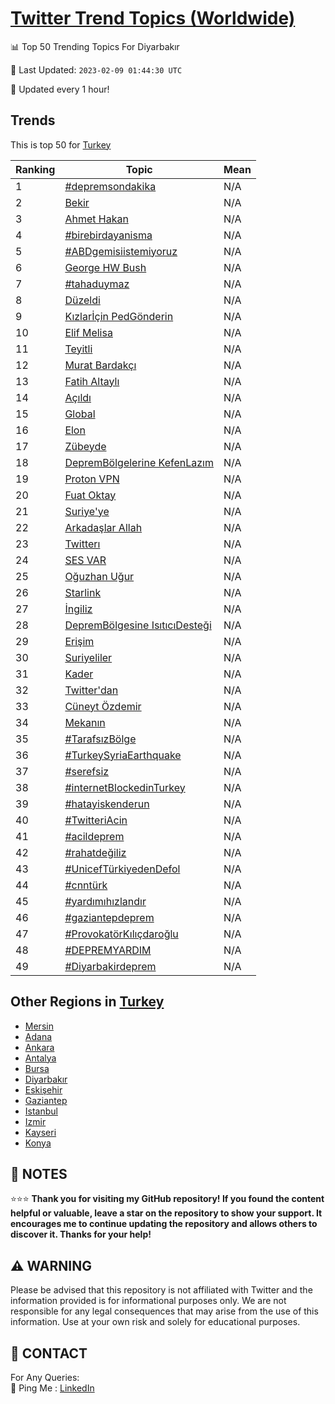 [Twitter Trend Topics (Worldwide)](https://github.com/ErcinDedeoglu/Twitter-Trend-Topics)
==========


📊 Top 50 Trending Topics For Diyarbakır

📆 Last Updated: `2023-02-09 01:44:30 UTC`

🔧 Updated every 1 hour!


## Trends

This is top 50 for [Turkey](</Turkey>)

| Ranking | Topic | Mean |
| ------- | ------------ | ------------ |
| 1 | [#depremsondakika](http://twitter.com/search?q=%23depremsondakika) | N/A |
| 2 | [Bekir](http://twitter.com/search?q=Bekir) | N/A |
| 3 | [Ahmet Hakan](http://twitter.com/search?q=Ahmet+Hakan) | N/A |
| 4 | [#birebirdayanisma](http://twitter.com/search?q=%23birebirdayanisma) | N/A |
| 5 | [#ABDgemisiistemiyoruz](http://twitter.com/search?q=%23ABDgemisiistemiyoruz) | N/A |
| 6 | [George HW Bush](http://twitter.com/search?q=George+HW+Bush) | N/A |
| 7 | [#tahaduymaz](http://twitter.com/search?q=%23tahaduymaz) | N/A |
| 8 | [Düzeldi](http://twitter.com/search?q=D%c3%bczeldi) | N/A |
| 9 | [Kızlarİçin PedGönderin](http://twitter.com/search?q=K%c4%b1zlar%c4%b0%c3%a7in+PedG%c3%b6nderin) | N/A |
| 10 | [Elif Melisa](http://twitter.com/search?q=Elif+Melisa) | N/A |
| 11 | [Teyitli](http://twitter.com/search?q=Teyitli) | N/A |
| 12 | [Murat Bardakçı](http://twitter.com/search?q=Murat+Bardak%c3%a7%c4%b1) | N/A |
| 13 | [Fatih Altaylı](http://twitter.com/search?q=Fatih+Altayl%c4%b1) | N/A |
| 14 | [Açıldı](http://twitter.com/search?q=A%c3%a7%c4%b1ld%c4%b1) | N/A |
| 15 | [Global](http://twitter.com/search?q=Global) | N/A |
| 16 | [Elon](http://twitter.com/search?q=Elon) | N/A |
| 17 | [Zübeyde](http://twitter.com/search?q=Z%c3%bcbeyde) | N/A |
| 18 | [DepremBölgelerine KefenLazım](http://twitter.com/search?q=DepremB%c3%b6lgelerine+KefenLaz%c4%b1m) | N/A |
| 19 | [Proton VPN](http://twitter.com/search?q=Proton+VPN) | N/A |
| 20 | [Fuat Oktay](http://twitter.com/search?q=Fuat+Oktay) | N/A |
| 21 | [Suriye'ye](http://twitter.com/search?q=Suriye%27ye) | N/A |
| 22 | [Arkadaşlar Allah](http://twitter.com/search?q=Arkada%c5%9flar+Allah) | N/A |
| 23 | [Twitterı](http://twitter.com/search?q=Twitter%c4%b1) | N/A |
| 24 | [SES VAR](http://twitter.com/search?q=SES+VAR) | N/A |
| 25 | [Oğuzhan Uğur](http://twitter.com/search?q=O%c4%9fuzhan+U%c4%9fur) | N/A |
| 26 | [Starlink](http://twitter.com/search?q=Starlink) | N/A |
| 27 | [İngiliz](http://twitter.com/search?q=%c4%b0ngiliz) | N/A |
| 28 | [DepremBölgesine IsıtıcıDesteği](http://twitter.com/search?q=DepremB%c3%b6lgesine+Is%c4%b1t%c4%b1c%c4%b1Deste%c4%9fi) | N/A |
| 29 | [Erişim](http://twitter.com/search?q=Eri%c5%9fim) | N/A |
| 30 | [Suriyeliler](http://twitter.com/search?q=Suriyeliler) | N/A |
| 31 | [Kader](http://twitter.com/search?q=Kader) | N/A |
| 32 | [Twitter'dan](http://twitter.com/search?q=Twitter%27dan) | N/A |
| 33 | [Cüneyt Özdemir](http://twitter.com/search?q=C%c3%bcneyt+%c3%96zdemir) | N/A |
| 34 | [Mekanın](http://twitter.com/search?q=Mekan%c4%b1n) | N/A |
| 35 | [#TarafsızBölge](http://twitter.com/search?q=%23Tarafs%c4%b1zB%c3%b6lge) | N/A |
| 36 | [#TurkeySyriaEarthquake](http://twitter.com/search?q=%23TurkeySyriaEarthquake) | N/A |
| 37 | [#serefsiz](http://twitter.com/search?q=%23serefsiz) | N/A |
| 38 | [#internetBlockedinTurkey](http://twitter.com/search?q=%23internetBlockedinTurkey) | N/A |
| 39 | [#hatayiskenderun](http://twitter.com/search?q=%23hatayiskenderun) | N/A |
| 40 | [#TwitteriAcin](http://twitter.com/search?q=%23TwitteriAcin) | N/A |
| 41 | [#acildeprem](http://twitter.com/search?q=%23acildeprem) | N/A |
| 42 | [#rahatdeğiliz](http://twitter.com/search?q=%23rahatde%c4%9filiz) | N/A |
| 43 | [#UnicefTürkiyedenDefol](http://twitter.com/search?q=%23UnicefT%c3%bcrkiyedenDefol) | N/A |
| 44 | [#cnntürk](http://twitter.com/search?q=%23cnnt%c3%bcrk) | N/A |
| 45 | [#yardımıhızlandır](http://twitter.com/search?q=%23yard%c4%b1m%c4%b1h%c4%b1zland%c4%b1r) | N/A |
| 46 | [#gaziantepdeprem](http://twitter.com/search?q=%23gaziantepdeprem) | N/A |
| 47 | [#ProvokatörKılıçdaroğlu](http://twitter.com/search?q=%23Provokat%c3%b6rK%c4%b1l%c4%b1%c3%a7daro%c4%9flu) | N/A |
| 48 | [#DEPREMYARDIM](http://twitter.com/search?q=%23DEPREMYARDIM) | N/A |
| 49 | [#Diyarbakirdeprem](http://twitter.com/search?q=%23Diyarbakirdeprem) | N/A |



## Other Regions in [Turkey](</Turkey>)

* [Mersin](</Turkey/Mersin.md>)
* [Adana](</Turkey/Adana.md>)
* [Ankara](</Turkey/Ankara.md>)
* [Antalya](</Turkey/Antalya.md>)
* [Bursa](</Turkey/Bursa.md>)
* [Diyarbakır](</Turkey/Diyarbakır.md>)
* [Eskişehir](</Turkey/Eskişehir.md>)
* [Gaziantep](</Turkey/Gaziantep.md>)
* [Istanbul](</Turkey/Istanbul.md>)
* [Izmir](</Turkey/Izmir.md>)
* [Kayseri](</Turkey/Kayseri.md>)
* [Konya](</Turkey/Konya.md>)



## 📝 NOTES

⭐⭐⭐ **Thank you for visiting my GitHub repository! If you found the content helpful or valuable, leave a star on the repository to show your support. It encourages me to continue updating the repository and allows others to discover it. Thanks for your help!**


## ⚠️ WARNING

Please be advised that this repository is not affiliated with Twitter and the information provided is for informational purposes only. We are not responsible for any legal consequences that may arise from the use of this information. Use at your own risk and solely for educational purposes.


## 📨 CONTACT

 For Any Queries:  
            🏓 Ping Me : [LinkedIn](https://www.linkedin.com/in/ercindedeoglu/)
